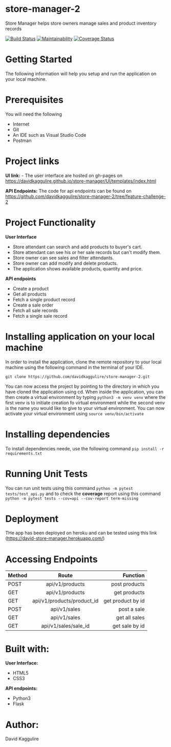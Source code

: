 # store-manager-2
Store Manager helps store owners manage sales and product inventory records

[![Build Status](https://travis-ci.org/davidkaggulire/store-manager-2.svg?branch=feature-challenge-2)](https://travis-ci.org/davidkaggulire/store-manager-2)
[![Maintainability](https://api.codeclimate.com/v1/badges/50796fb3922e9c5bdab6/maintainability)](https://codeclimate.com/github/davidkaggulire/store-manager-2/maintainability)
[![Coverage Status](https://coveralls.io/repos/github/davidkaggulire/store-manager-2/badge.svg?branch=feature-challenge-2)](https://coveralls.io/github/davidkaggulire/store-manager-2?branch=feature-challenge-2)

# Getting Started
The following information will help you setup and run the application on your local machine.

# Prerequisites
You will need the following

- Internet
- Git
- An IDE such as Visual Studio Code
- Postman

# Project links
**UI link:** - The user interface are hosted on gh-pages on https://davidkaggulire.github.io/store-manager/UI/templates/index.html

**API Endpoints:** The code for api endpoints can be found on https://github.com/davidkaggulire/store-manager-2/tree/feature-challenge-2

# Project Functionality

**User Interface**
- Store attendant can search and add products to buyer's cart.
- Store attendant can see his or her sale records but can't modify them.
- Store owner can see sales and filter attendants.
- Store owner can add modify and delete products.
- The application shows available products, quantity and price.

**API endpoints**
- Create a product
- Get all products
- Fetch a single product record
- Create a sale order
- Fetch all sale records
- Fetch a single sale record

# Installing application on your local machine
In order to install the application, clone the remote repository to your local machine using the following command in the terminal of your IDE.

`git clone https://github.com/davidkaggulire/store-manager-2.git`

You can now access the project by pointing to the directory in which you have cloned the application using cd.
When inside the application, you can then create a virtual environment by typing `python3 -m venv venv` where the first venv is to initiate creation fo virtual environment while the second venv is the name you would like to give to your virtual environment.
You can now activate your virtual environment using `source venv/bin/activate`

# Installing dependencies
To install dependencies neede, use the following command `pip install -r requirements.txt`

# Running Unit Tests
You can run unit tests using this command `python -m pytest tests/test_api.py` and to check the **coverage** report using this command `python -m pytest tests --cov=api --cov-report term-missing`

# Deployment
THe app has been deployed on heroku and can be tested using this link (https://david-store-manager.herokuapp.com/)

# Accessing Endpoints

| Method        | Route           | Function  |
| ------------- |:-------------------:| -----:|
| POST  | api/v1/products   |post products      |
| GET   | api/v1/products    |get products   |
| GET   | api/v1/products/product_id  |   get product by id       |
| POST  | api/v1/sales   |post a sale        |
| GET   | api/v1/sales   |get all sales        |
| GET   | api/v1/sales/sale_id   |get sale by id        |

# Built with:
**User Interface:**
- HTML5
- CSS3

**API endpoints:**
- Python3
- Flask

# Author:
David Kaggulire

